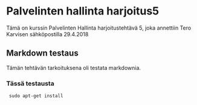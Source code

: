 # Palvelinten hallinta harjoitus5

Tämä on kurssin Palvelinten Hallinta harjoitustehtävä 5, joka annettiin Tero Karvisen sähköpostilla 29.4.2018

## Markdown testaus

Tämän tehtävän tarkoituksena oli testata markdownia.

### Tässä testausta

	 sudo apt-get install
